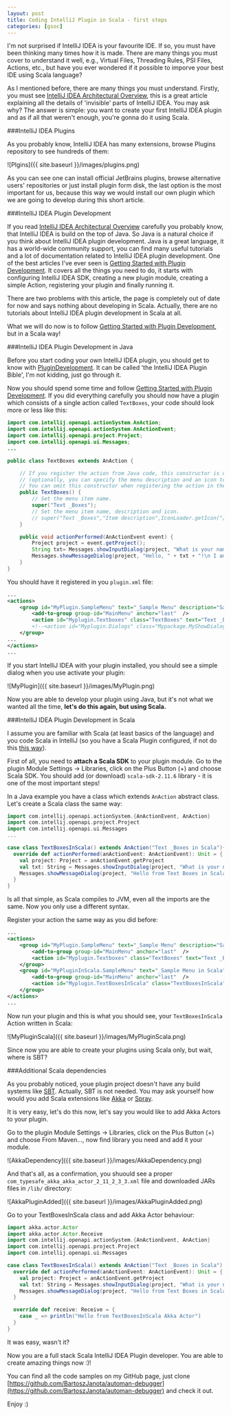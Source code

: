 ```yaml
---
layout: post
title: Coding IntelliJ Plugin in Scala - first steps
categories: [gsoc]
---
```


I'm not surprised if IntelliJ IDEA is your favourite IDE. If so, you must have been thinking many times how it is made.
There are many things you must cover to understand it well, e.g., Virtual Files, Threading Rules, PSI Files, Actions, etc., 
but have you ever wondered if it possible to imporve your best IDE using Scala language?

As I mentioned before, there are many things you must understand. Firstly, you must see [IntelliJ IDEA Architectural Overview](https://confluence.jetbrains.com/display/IDEADEV/IntelliJ+IDEA+Architectural+Overview),
this is a great article explaining all the details of 'invisible' parts of IntelliJ IDEA. You may ask why?
The answer is simple: you want to create your first IntelliJ IDEA plugin and as if all that weren't enough, you're gonna do it using Scala.

###IntelliJ IDEA Plugins

As you probably know, IntelliJ IDEA has many extensions, browse Plugins repository to see hundreds of them:

![Plgins]({{ site.baseurl }}/images/plugins.png)

As you can see one can install official JetBrains plugins, browse alternative users' repositories or just install plugin form disk, 
the last option is the most important for us, because this way we would install our own plugin which we are going to develop during this short article.

###IntelliJ IDEA Plugin Development

If you read [IntelliJ IDEA Architectural Overview](https://confluence.jetbrains.com/display/IDEADEV/IntelliJ+IDEA+Architectural+Overview) carefully you probably know,
that IntelliJ IDEA is build on the top of Java. So Java is a natural choice if you think about IntelliJ IDEA plugin development. 
Java is a great language, it has a world-wide community support, you can find many useful tutorials and a lot of documentation related to IntelliJ IDEA plugin development.
One of the best articles I've ever seen is [Getting Started with Plugin Development](https://confluence.jetbrains.com/display/IDEADEV/Getting+Started+with+Plugin+Development).
It covers all the things you need to do, it starts with configuring IntelliJ IDEA SDK, creating a new plugin module, creating a simple Action,
registering your plugin and finally running it. 

There are two problems with this article, the page is completely out of date for now and says nothing about developing in Scala.
Actually, there are no tutorials about IntelliJ IDEA plugin development in Scala at all.

What we will do now is to follow [Getting Started with Plugin Development](https://confluence.jetbrains.com/display/IDEADEV/Getting+Started+with+Plugin+Development), but in a Scala way!

###IntelliJ IDEA Plugin Development in Java

Before you start coding your own IntelliJ IDEA plugin, you should get to know with [PluginDevelopment](https://confluence.jetbrains.com/display/IDEADEV/PluginDevelopment). 
It can be called 'the IntelliJ IDEA Plugin Bible', I'm not kidding, just go through it.

Now you should spend some time and follow [Getting Started with Plugin Development](https://confluence.jetbrains.com/display/IDEADEV/Getting+Started+with+Plugin+Development).
If you did everything carefully you should now have a plugin which consists of a single action called `TextBoxes`, your code should look more or less like this:

```java
import com.intellij.openapi.actionSystem.AnAction;
import com.intellij.openapi.actionSystem.AnActionEvent;
import com.intellij.openapi.project.Project;
import com.intellij.openapi.ui.Messages;
...

public class TextBoxes extends AnAction {

    // If you register the action from Java code, this constructor is used to set the menu item name
    // (optionally, you can specify the menu description and an icon to display next to the menu item).
    // You can omit this constructor when registering the action in the plugin.xml file.
    public TextBoxes() {
        // Set the menu item name.
        super("Text _Boxes");
        // Set the menu item name, description and icon.
        // super("Text _Boxes","Item description",IconLoader.getIcon("/Mypackage/icon.png"));
    }

    public void actionPerformed(AnActionEvent event) {
        Project project = event.getProject();
        String txt= Messages.showInputDialog(project, "What is your name?", "Input your name", Messages.getQuestionIcon());
        Messages.showMessageDialog(project, "Hello, " + txt + "!\n I am glad to see you.", "Information", Messages.getInformationIcon());
    }
}
```

You should have it registered in you `plugin.xml` file:

```xml
...
<actions>
    <group id="MyPlugin.SampleMenu" text="_Sample Menu" description="Sample menu">
        <add-to-group group-id="MainMenu" anchor="last"  />
        <action id="Myplugin.Textboxes" class="TextBoxes" text="Text _Boxes" description="A test menu item" />
        <!--<action id="Myplugin.Dialogs" class="Mypackage.MyShowDialog" text="Show _Dialog" description="A test menu item" />-->
    </group>
...
</actions>
...
```

If you start IntelliJ IDEA with your plugin installed, you should see a simple dialog when you use activate your plugin:

![MyPlugin]({{ site.baseurl }}/images/MyPlugin.png)

Now you are able to develop your plugin using Java, but it's not what we wanted all the time, **let's do this again, but using Scala.**

###IntelliJ IDEA Plugin Development in Scala

I assume you are familiar with Scala (at least basics of the language) and you code Scala in IntelliJ 
(so you have a Scala Plugin configured, if not do this [this way](https://confluence.jetbrains.com/display/SCA/Getting+Started+with+IntelliJ+IDEA+Scala+Plugin)).

First of all, you need to **attach a Scala SDK** to your plugin module.
Go to the plugin Module Settings -> Libraries, click on the Plus Button (+) and choose Scala SDK. 
You should add (or download) `scala-sdk-2.11.6` library - it is one of the most important steps!

In a Java example you have a class which extends `AnAction` abstract class. Let's create a Scala class the same way:

```Scala
import com.intellij.openapi.actionSystem.{AnActionEvent, AnAction}
import com.intellij.openapi.project.Project
import com.intellij.openapi.ui.Messages
...

case class TextBoxesInScala() extends AnAction("Text _Boxes in Scala"){
  override def actionPerformed(anActionEvent: AnActionEvent): Unit = {
    val project: Project = anActionEvent.getProject
    val txt: String = Messages.showInputDialog(project, "What is your name?", "Input your name", Messages.getQuestionIcon)
    Messages.showMessageDialog(project, "Hello from Text Boxes in Scala, " + txt + "!\n I am glad to see you.", "Information", Messages.getInformationIcon)
  }
}

```
Is all that simple, as Scala compiles to JVM, even all the imports are the same. Now you only use a different syntax.

Register your action the same way as you did before:

```xml
...
<actions>
    <group id="MyPlugin.SampleMenu" text="_Sample Menu" description="Sample menu">
        <add-to-group group-id="MainMenu" anchor="last"  />
        <action id="Myplugin.Textboxes" class="TextBoxes" text="Text _Boxes" description="A test menu item" />
    </group>
    <group id="MyPluginInScala.SampleMenu" text="_Sample Menu in Scala" description="Sample menu in Scala">
        <add-to-group group-id="MainMenu" anchor="last"  />
        <action id="Myplugin.TextBoxesInScala" class="TextBoxesInScala" text="Text _Boxes in Scala" description="A test menu item in Scala" />
    </group>
</actions>
...
```

Now run your plugin and this is what you should see, your `TextBoxesInScala` Action written in Scala:

![MyPluginScala]({{ site.baseurl }}/images/MyPluginScala.png)

Since now you are able to create your plugins using Scala only, but wait, where is SBT?
 
###Additional Scala dependencies

As you probably noticed, youe plugin project doesn't have any build systems like [SBT](http://www.scala-sbt.org/). Actually, SBT is not needed.
You may ask yourself how would you add Scala extensions like [Akka](http://akka.io/) or [Spray](http://spray.io/).

It is very easy, let's do this now, let's say you would like to add Akka Actors to your plugin.

Go to the plugin Module Settings -> Libraries, click on the Plus Button (+) and choose From Maven..., now find library you need and add it your module.
 
![AkkaDependency]({{ site.baseurl }}/images/AkkaDependency.png)

And that's all, as a confirmation, you shuould see a proper `com_typesafe_akka_akka_actor_2_11_2_3_3.xml` file and downloaded JARs files in `/lib/` directory:
 
![AkkaPluginAdded]({{ site.baseurl }}/images/AkkaPluginAdded.png)

Go to your TextBoxesInScala class and add Akka Actor behaviour:

```Scala
import akka.actor.Actor
import akka.actor.Actor.Receive
import com.intellij.openapi.actionSystem.{AnActionEvent, AnAction}
import com.intellij.openapi.project.Project
import com.intellij.openapi.ui.Messages

case class TextBoxesInScala() extends AnAction("Text _Boxes in Scala") with Actor{
  override def actionPerformed(anActionEvent: AnActionEvent): Unit = {
    val project: Project = anActionEvent.getProject
    val txt: String = Messages.showInputDialog(project, "What is your name?", "Input your name", Messages.getQuestionIcon)
    Messages.showMessageDialog(project, "Hello from Text Boxes in Scala, " + txt + "!\n I am glad to see you.", "Information", Messages.getInformationIcon)
  }

  override def receive: Receive = {
    case _ => println("Hello from TextBoxesInScala Akka Actor")
  }
}
```

It was easy, wasn't it?

Now you are a full stack Scala IntelliJ IDEA Plugin developer. You are able to create amazing things now :)!

You can find all the code samples on my GitHub page, just clone [https://github.com/BartoszJanota/automan-debugger](https://github.com/BartoszJanota/automan-debugger) and check it out.

Enjoy :)
 

